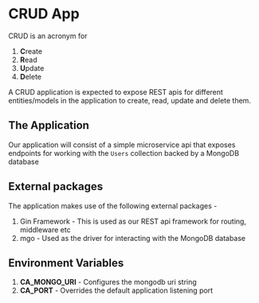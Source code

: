 # CRUD App

CRUD is an acronym for 
1. **C**reate
1. **R**ead
1. **U**pdate
1. **D**elete

A CRUD application is expected to expose REST apis for different entities/models
in the application to create, read, update and delete them.

## The Application
Our application will consist of a simple microservice api that exposes endpoints
for working with the `Users` collection backed by a MongoDB database

## External packages
The application makes use of the following external packages -

1. Gin Framework - This is used as our REST api framework for routing, middleware etc
2. mgo - Used as the driver for interacting with the MongoDB database

## Environment Variables

1. **CA_MONGO_URI** - Configures the mongodb uri string
2. **CA_PORT** - Overrides the default application listening port